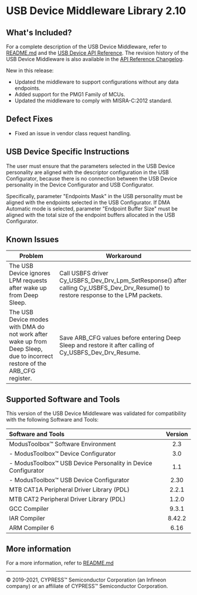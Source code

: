 # USB Device Middleware Library 2.10

## What's Included?

For a complete description of the USB Device Middleware, refer to
[README.md](./README.md) and the
[USB Device API Reference](https://infineon.github.io/usbdev/usbfs_dev_api_reference_manual/html/index.html).
The revision history of the USB Device Middleware is also available in the
[API Reference Changelog](https://infineon.github.io/usbdev/usbfs_dev_api_reference_manual/html/index.html#group_usb_dev_changelog).

New in this release:

* Updated the middleware to support configurations without any data endpoints.
* Added support for the PMG1 Family of MCUs.
* Updated the middleware to comply with MISRA-C:2012 standard.

## Defect Fixes

* Fixed an issue in vendor class request handling.

## USB Device Specific Instructions

The user must ensure that the parameters selected in the USB Device personality
are aligned with the descriptor configuration in the USB Configurator, because
there is no connection between the USB Device personality in the Device
Configurator and USB Configurator.

Specifically, parameter "Endpoints Mask" in the USB personality must be aligned
with the endpoints selected in the USB Configurator. If DMA Automatic mode is
selected, parameter  "Endpoint Buffer Size" must be aligned with the total size
of the endpoint buffers allocated in the USB Configurator.

## Known Issues

| Problem | Workaround |
| ------- | ---------- |
| The USB Device ignores LPM requests after wake up from Deep Sleep. | Call USBFS driver Cy_USBFS_Dev_Drv_Lpm_SetResponse() after calling Cy_USBFS_Dev_Drv_Resume() to restore response to the LPM packets. |
| The USB Device modes with DMA do not work after wake up from Deep Sleep, due to incorrect restore of the ARB_CFG register. | Save ARB_CFG values before entering Deep Sleep and restore it after calling of Cy_USBFS_Dev_Drv_Resume. |

## Supported Software and Tools

This version of the USB Device Middleware was validated for compatibility with the following Software and Tools:

| Software and Tools                                             | Version |
| :---                                                           | :----:  |
| ModusToolbox™ Software Environment                             | 2.3     |
| - ModusToolbox™ Device Configurator                            | 3.0     |
| - ModusToolbox™ USB Device Personality in Device Configurator  | 1.1     |
| - ModusToolbox™ USB Device Configurator                        | 2.30    |
| MTB CAT1A Peripheral Driver Library (PDL)                      | 2.2.1   |
| MTB CAT2 Peripheral Driver Library (PDL)                       | 1.2.0   |
| GCC Compiler                                                   | 9.3.1   |
| IAR Compiler                                                   | 8.42.2  |
| ARM Compiler 6                                                 | 6.16    |

## More information

For a more information, refer to [README.md](./README.md)

---
© 2019-2021, CYPRESS™ Semiconductor Corporation (an Infineon company)
or an affiliate of CYPRESS™ Semiconductor Corporation.
